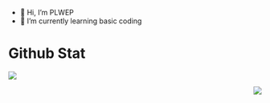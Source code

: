 - 👋 Hi, I’m PLWEP
- 🌱 I’m currently learning basic coding

# Github Stat

<p align="left">
  <a href="https://github.com/PLWEP">
    <img src="https://github-readme-stats.vercel.app/api?username=PLWEP&show_icons=true&theme=github_dark&hide_border=true" />
  </a>
</p>

<p align="right">
  <a href="https://github.com/PLWEP">
    <img src="https://github-readme-streak-stats.herokuapp.com/?user=PLWEP&theme=github-dark-blue&hide_border=true" />
  </a>
</p>

<!---
PLWEP/PLWEP is a ✨ special ✨ repository because its `README.md` (this file) appears on your GitHub profile.
You can click the Preview link to take a look at your changes.
--->
